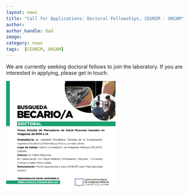 ```yaml
---
layout: news
title: "Call for Applications: Doctoral Fellowships, CEUNIM - UNSAM"
author: 
author_handle: dad
image: 
category: news
tags:  [CEUNIM, UNSAM]
---
```

We are currently seeking doctoral fellows to join the laboratory. If you are interested in applying, please get in touch. 

<img src="/assets/images/news/doctoral_1.jpeg" alt="Doctoral Fellowships" width="300">